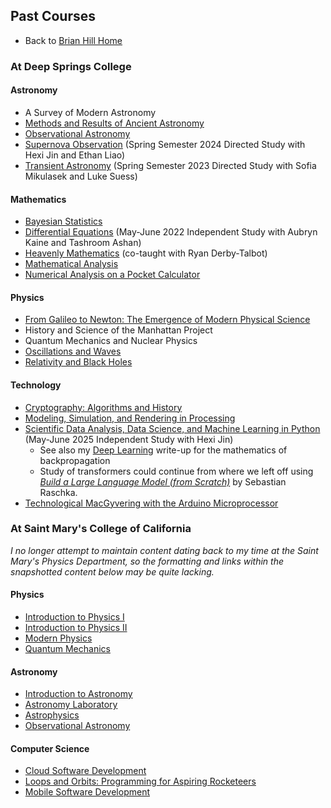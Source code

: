 ## Past Courses

* Back to [Brian Hill Home](./index.html)

### At Deep Springs College

#### Astronomy

* A Survey of Modern Astronomy
* [Methods and Results of Ancient Astronomy](./ancient-astronomy/)
* [Observational Astronomy](./observational-astronomy/)
* [Supernova Observation](./supernova-observation/) (Spring Semester 2024 Directed Study with Hexi Jin and Ethan Liao)
* [Transient Astronomy](./transient-astronomy/) (Spring Semester 2023 Directed Study with Sofia Mikulasek and Luke Suess)

#### Mathematics

* [Bayesian Statistics](./bayesian-statistics/)
* [Differential Equations](./differential-equations/) (May-June 2022 Independent Study with Aubryn Kaine and Tashroom Ashan)
* [Heavenly Mathematics](./heavenly-mathematics/) (co-taught with Ryan Derby-Talbot)
* [Mathematical Analysis](./mathematical-analysis/)
* [Numerical Analysis on a Pocket Calculator](./numerical-analysis)

#### Physics

* [From Galileo to Newton: The Emergence of Modern Physical Science](./newton/)
* History and Science of the Manhattan Project
* Quantum Mechanics and Nuclear Physics
* [Oscillations and Waves](./oscillations-and-waves/)
* [Relativity and Black Holes](./black-holes/)

#### Technology

* [Cryptography: Algorithms and History](./cryptography/)
* [Modeling, Simulation, and Rendering in Processing](./modeling-in-processing)
* [Scientific Data Analysis, Data Science, and Machine Learning in Python](./scientific-data-analysis) (May-June 2025 Independent Study with Hexi Jin)
    * See also my [Deep Learning](./deep-learning/mma-notes/MathematicsForDeepLearning.nb.pdf) write-up for the mathematics of backpropagation
	* Study of transformers could continue from where we left off using *[Build a Large Language Model (from Scratch)](https://www.manning.com/books/build-a-large-language-model-from-scratch)* by Sebastian Raschka.
* [Technological MacGyvering with the Arduino Microprocessor](./technological-macgyvering/)

### At Saint Mary's College of California

*I no longer attempt to maintain content dating back to my time at the Saint Mary's Physics Department, so the formatting and links within the snapshotted content below may be quite lacking.*

#### Physics

* [Introduction to Physics I](./stmarys-physics/courses/Phys001/18F/index.html)
* [Introduction to Physics II](./stmarys-physics/courses/Phys003/17S/index.html)
* [Modern Physics](./stmarys-physics/courses/Phys060/15F/index.html)
* [Quantum Mechanics](./stmarys-physics/courses/Phys125/19F/index.html)

#### Astronomy 

* [Introduction to Astronomy](./stmarys-physics/courses/Phys090/20S/index.html)
* [Astronomy Laboratory](./stmarys-physics/courses/Phys091/20S/index.html)
* [Astrophysics](./stmarys-physics/courses/Phys170/18S/index.html)
* [Observational Astronomy](./stmarys-physics/courses/Phys185/17S/index.html)

#### Computer Science

* [Cloud Software Development](./stmarys-physics/courses/CS197/16F/index.html)
* [Loops and Orbits: Programming for Aspiring Rocketeers](./stmarys-physics/courses/Jan033/20J/index.html)
* [Mobile Software Development](./stmarys-physics/courses/CS190/16S/index.html)

